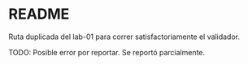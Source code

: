 # README
Ruta duplicada del lab-01 para correr satisfactoriamente el validador.

TODO: Posible error por reportar. Se reportó parcialmente.
